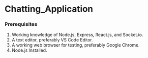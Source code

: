 # Chatting_Application

### Prerequisites
1. Working knowledge of Node.js, Express, React.js, and Socket.io.
2. A text editor, preferably VS Code Editor.
3. A working web browser for testing, preferably Google Chrome.
4. Node.js Installed.
